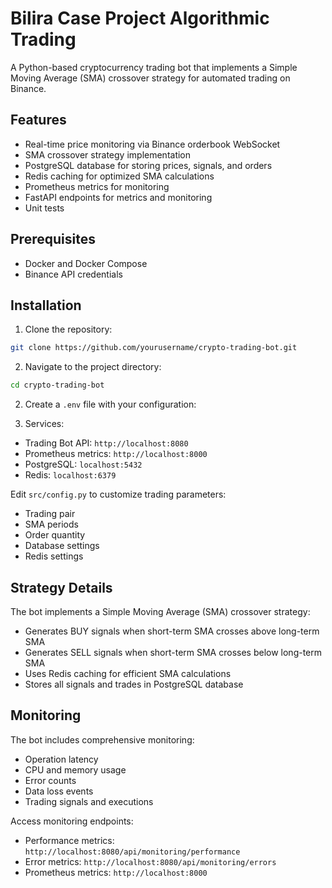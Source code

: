 # Bilira Case Project Algorithmic Trading

A Python-based cryptocurrency trading bot that implements a Simple Moving Average (SMA) crossover strategy for automated trading on Binance.

## Features

- Real-time price monitoring via Binance orderbook WebSocket
- SMA crossover strategy implementation
- PostgreSQL database for storing prices, signals, and orders
- Redis caching for optimized SMA calculations
- Prometheus metrics for monitoring
- FastAPI endpoints for metrics and monitoring
- Unit tests

## Prerequisites

- Docker and Docker Compose
- Binance API credentials

## Installation

1. Clone the repository:

```bash
git clone https://github.com/yourusername/crypto-trading-bot.git
```

2. Navigate to the project directory:

```bash
cd crypto-trading-bot
```

2. Create a `.env` file with your configuration:



2. Services:
- Trading Bot API: `http://localhost:8080`
- Prometheus metrics: `http://localhost:8000`
- PostgreSQL: `localhost:5432`
- Redis: `localhost:6379`


Edit `src/config.py` to customize trading parameters:
- Trading pair
- SMA periods
- Order quantity
- Database settings
- Redis settings


## Strategy Details

The bot implements a Simple Moving Average (SMA) crossover strategy:
- Generates BUY signals when short-term SMA crosses above long-term SMA
- Generates SELL signals when short-term SMA crosses below long-term SMA
- Uses Redis caching for efficient SMA calculations
- Stores all signals and trades in PostgreSQL database

## Monitoring

The bot includes comprehensive monitoring:
- Operation latency
- CPU and memory usage
- Error counts
- Data loss events
- Trading signals and executions

Access monitoring endpoints:
- Performance metrics: `http://localhost:8080/api/monitoring/performance`
- Error metrics: `http://localhost:8080/api/monitoring/errors`
- Prometheus metrics: `http://localhost:8000`
